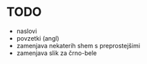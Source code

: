 # TODO
- naslovi
- povzetki (angl)
- zamenjava nekaterih shem s preprostejšimi
- zamenjava slik za črno-bele
